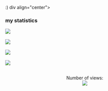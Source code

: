 :)
div align="center">
    <h3> my statistics</h3>
    <img src="https://activity-graph.herokuapp.com/graph?username=notpunchnox"><br /><br />
    <img src="https://github-readme-stats.vercel.app/api?username=NotPunchnox&show_icons=true&theme=jolly&count_private=true" /><br /><br />
    <img src="https://github-readme-stats.vercel.app/api/wakatime?username=NotPunchnox&theme=jolly&count_private=true" /><br /><br />
    <img align="center" src="https://github-readme-stats.vercel.app/api/top-langs/?username=NotPunchnox&layout=compact&theme=jolly&count_private=true" /><br />
</div>


<p align="center">
    <br>Number of views: <br>
    <img src="https://profile-counter.glitch.me/NotPunchnox/count.svg" />
</p>
